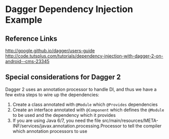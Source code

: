 # Dagger Dependency Injection Example

## Reference Links
http://google.github.io/dagger/users-guide
http://code.tutsplus.com/tutorials/dependency-injection-with-dagger-2-on-android--cms-23345

## Special considerations for Dagger 2
Dagger 2 uses an annotation processor to handle DI, and thus we have
a few extra steps to wire up the dependencies:

1. Create a class annotated with `@Module` which `@Provides` dependencies
1. Create an interface annotated with `@Component` which defines the `@Module` to be used and the dependency which it provides
1. If you are using Java 6/7, you need the file src/main/resources/META-INF/services/javax.annotation.processing.Processor to tell the compiler which annotation processors to use